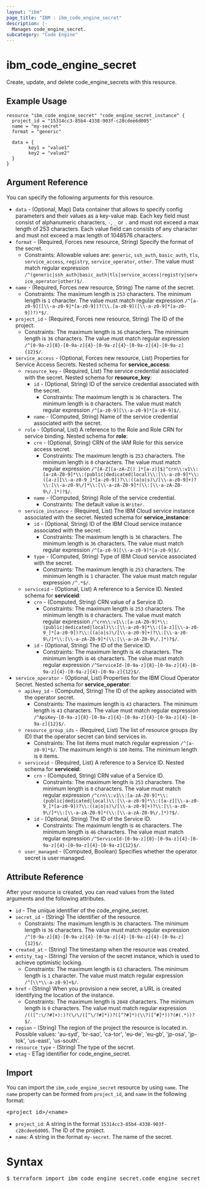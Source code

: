 ```yaml
---
layout: "ibm"
page_title: "IBM : ibm_code_engine_secret"
description: |-
  Manages code_engine_secret.
subcategory: "Code Engine"
---
```


# ibm_code_engine_secret

Create, update, and delete code_engine_secrets with this resource.

## Example Usage

```hcl
resource "ibm_code_engine_secret" "code_engine_secret_instance" {
  project_id = "15314cc3-85b4-4338-903f-c28cdee6d005"
  name = "my-secret"
  format = "generic"

  data = {
		key1 = "value1"
		key2 = "value2"
  }
}
```

## Argument Reference

You can specify the following arguments for this resource.

* `data` - (Optional, Map) Data container that allows to specify config parameters and their values as a key-value map. Each key field must consist of alphanumeric characters, `-`, `_` or `.` and must not exceed a max length of 253 characters. Each value field can consists of any character and must not exceed a max length of 1048576 characters.
* `format` - (Required, Forces new resource, String) Specify the format of the secret.
  * Constraints: Allowable values are: `generic`, `ssh_auth`, `basic_auth`, `tls`, `service_access`, `registry`, `service_operator`, `other`. The value must match regular expression `/^(generic|ssh_auth|basic_auth|tls|service_access|registry|service_operator|other)$/`.
* `name` - (Required, Forces new resource, String) The name of the secret.
  * Constraints: The maximum length is `253` characters. The minimum length is `1` character. The value must match regular expression `/^[a-z0-9]([\\-a-z0-9]*[a-z0-9])?(\\.[a-z0-9]([\\-a-z0-9]*[a-z0-9])?)*$/`.
* `project_id` - (Required, Forces new resource, String) The ID of the project.
  * Constraints: The maximum length is `36` characters. The minimum length is `36` characters. The value must match regular expression `/^[0-9a-z]{8}-[0-9a-z]{4}-[0-9a-z]{4}-[0-9a-z]{4}-[0-9a-z]{12}$/`.
* `service_access` - (Optional, Forces new resource, List) Properties for Service Access Secrets.
Nested schema for **service_access**:
	* `resource_key` - (Required, List) The service credential associated with the secret.
	Nested schema for **resource_key**:
		* `id` - (Optional, String) ID of the service credential associated with the secret.
		  * Constraints: The maximum length is `36` characters. The minimum length is `0` characters. The value must match regular expression `/^[a-z0-9][\\-a-z0-9]*[a-z0-9]$/`.
		* `name` - (Computed, String) Name of the service credential associated with the secret.
	* `role` - (Optional, List) A reference to the Role and Role CRN for service binding.
	Nested schema for **role**:
		* `crn` - (Optional, String) CRN of the IAM Role for this service access secret.
		  * Constraints: The maximum length is `253` characters. The minimum length is `0` characters. The value must match regular expression `/^[A-Z][a-zA-Z() ]*[a-z)]$|^crn\\:v1\\:[a-zA-Z0-9]*\\:(public|dedicated|local)\\:[\\-a-z0-9]*\\:([a-z][\\-a-z0-9_]*[a-z0-9])?\\:((a|o|s)\/[\\-a-z0-9]+)?\\:[\\-a-z0-9\/]*\\:[\\-a-zA-Z0-9]*(\\:[\\-a-zA-Z0-9\/.]*)?$/`.
		* `name` - (Computed, String) Role of the service credential.
		  * Constraints: The default value is `Writer`.
	* `service_instance` - (Required, List) The IBM Cloud service instance associated with the secret.
	Nested schema for **service_instance**:
		* `id` - (Optional, String) ID of the IBM Cloud service instance associated with the secret.
		  * Constraints: The maximum length is `36` characters. The minimum length is `36` characters. The value must match regular expression `/^[a-z0-9][\\-a-z0-9]*[a-z0-9]$/`.
		* `type` - (Computed, String) Type of IBM Cloud service associated with the secret.
		  * Constraints: The maximum length is `253` characters. The minimum length is `1` character. The value must match regular expression `/^.*$/`.
	* `serviceid` - (Optional, List) A reference to a Service ID.
	Nested schema for **serviceid**:
		* `crn` - (Computed, String) CRN value of a Service ID.
		  * Constraints: The maximum length is `253` characters. The minimum length is `0` characters. The value must match regular expression `/^crn\\:v1\\:[a-zA-Z0-9]*\\:(public|dedicated|local)\\:[\\-a-z0-9]*\\:([a-z][\\-a-z0-9_]*[a-z0-9])?\\:((a|o|s)\/[\\-a-z0-9]+)?\\:[\\-a-z0-9\/]*\\:[\\-a-zA-Z0-9]*(\\:[\\-a-zA-Z0-9\/.]*)?$/`.
		* `id` - (Optional, String) The ID of the Service ID.
		  * Constraints: The maximum length is `46` characters. The minimum length is `46` characters. The value must match regular expression `/^ServiceId-[0-9a-z]{8}-[0-9a-z]{4}-[0-9a-z]{4}-[0-9a-z]{4}-[0-9a-z]{12}$/`.
* `service_operator` - (Optional, List) Properties for the IBM Cloud Operator Secret.
Nested schema for **service_operator**:
	* `apikey_id` - (Computed, String) The ID of the apikey associated with the operator secret.
	  * Constraints: The maximum length is `43` characters. The minimum length is `43` characters. The value must match regular expression `/^ApiKey-[0-9a-z]{8}-[0-9a-z]{4}-[0-9a-z]{4}-[0-9a-z]{4}-[0-9a-z]{12}$/`.
	* `resource_group_ids` - (Required, List) The list of resource groups (by ID) that the operator secret can bind services in.
	  * Constraints: The list items must match regular expression `/^[a-z0-9]*$/`. The maximum length is `100` items. The minimum length is `0` items.
	* `serviceid` - (Required, List) A reference to a Service ID.
	Nested schema for **serviceid**:
		* `crn` - (Computed, String) CRN value of a Service ID.
		  * Constraints: The maximum length is `253` characters. The minimum length is `0` characters. The value must match regular expression `/^crn\\:v1\\:[a-zA-Z0-9]*\\:(public|dedicated|local)\\:[\\-a-z0-9]*\\:([a-z][\\-a-z0-9_]*[a-z0-9])?\\:((a|o|s)\/[\\-a-z0-9]+)?\\:[\\-a-z0-9\/]*\\:[\\-a-zA-Z0-9]*(\\:[\\-a-zA-Z0-9\/.]*)?$/`.
		* `id` - (Optional, String) The ID of the Service ID.
		  * Constraints: The maximum length is `46` characters. The minimum length is `46` characters. The value must match regular expression `/^ServiceId-[0-9a-z]{8}-[0-9a-z]{4}-[0-9a-z]{4}-[0-9a-z]{4}-[0-9a-z]{12}$/`.
	* `user_managed` - (Computed, Boolean) Specifies whether the operator secret is user managed.

## Attribute Reference

After your resource is created, you can read values from the listed arguments and the following attributes.

* `id` - The unique identifier of the code_engine_secret.
* `secret_id` - (String) The identifier of the resource.
  * Constraints: The maximum length is `36` characters. The minimum length is `36` characters. The value must match regular expression `/^[0-9a-z]{8}-[0-9a-z]{4}-[0-9a-z]{4}-[0-9a-z]{4}-[0-9a-z]{12}$/`.
* `created_at` - (String) The timestamp when the resource was created.
* `entity_tag` - (String) The version of the secret instance, which is used to achieve optimistic locking.
  * Constraints: The maximum length is `63` characters. The minimum length is `1` character. The value must match regular expression `/^[\\*\\-a-z0-9]+$/`.
* `href` - (String) When you provision a new secret,  a URL is created identifying the location of the instance.
  * Constraints: The maximum length is `2048` characters. The minimum length is `0` characters. The value must match regular expression `/(([^:\/?#]+):)?(\/\/([^\/?#]*))?([^?#]*)(\\?([^#]*))?(#(.*))?$/`.
* `region` - (String) The region of the project the resource is located in. Possible values: 'au-syd', 'br-sao', 'ca-tor', 'eu-de', 'eu-gb', 'jp-osa', 'jp-tok', 'us-east', 'us-south'.
* `resource_type` - (String) The type of the secret.
* `etag` - ETag identifier for code_engine_secret.

## Import

You can import the `ibm_code_engine_secret` resource by using `name`.
The `name` property can be formed from `project_id`, and `name` in the following format:

<pre>
&lt;project_id&gt;/&lt;name&gt;
</pre>
* `project_id`: A string in the format `15314cc3-85b4-4338-903f-c28cdee6d005`. The ID of the project.
* `name`: A string in the format `my-secret`. The name of the secret.

# Syntax
<pre>
$ terraform import ibm_code_engine_secret.code_engine_secret &lt;project_id&gt;/&lt;name&gt;
</pre>
